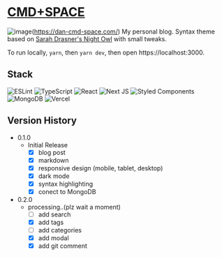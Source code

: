 # [CMD+SPACE](https://dan-cmd-space.com/)
![image](https://user-images.githubusercontent.com/79236624/196857414-2648af3a-203f-4455-97ea-77e7c2196ef1.png)(https://dan-cmd-space.com/)
My personal blog. Syntax theme based on [Sarah Drasner's Night Owl](https://github.com/sdras/night-owl-vscode-theme/) with small tweaks.

To run locally, `yarn`, then `yarn dev`, then open https://localhost:3000.

## Stack

![ESLint](https://img.shields.io/badge/ESLint-4B3263?style=for-the-badge&logo=eslint&logoColor=white)
![TypeScript](https://img.shields.io/badge/typescript-%23007ACC.svg?style=for-the-badge&logo=typescript&logoColor=white)
![React](https://img.shields.io/badge/react-%2320232a.svg?style=for-the-badge&logo=react&logoColor=%2361DAFB)
![Next JS](https://img.shields.io/badge/Next-black?style=for-the-badge&logo=next.js&logoColor=white)
![Styled Components](https://img.shields.io/badge/styled--components-DB7093?style=for-the-badge&logo=styled-components&logoColor=white)
![MongoDB](https://img.shields.io/badge/MongoDB-%234ea94b.svg?style=for-the-badge&logo=mongodb&logoColor=white)
![Vercel](https://img.shields.io/badge/vercel-%23000000.svg?style=for-the-badge&logo=vercel&logoColor=white)

## Version History

- 0.1.0
  - Initial Release
    - [x] blog post
    - [x] markdown
    - [x] responsive design (mobile, tablet, desktop)
    - [x] dark mode
    - [x] syntax highlighting
    - [x] conect to MongoDB
- 0.2.0
  - processing..(plz wait a moment)
    - [ ] add search
    - [x] add tags
    - [ ] add categories
    - [x] add modal
    - [x] add git comment
